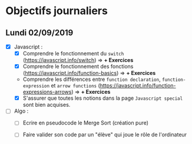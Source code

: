 # Objectifs journaliers

## Lundi 02/09/2019


* [X] Javascript :
  * [X] Comprendre le fonctionnement du `switch` (https://javascript.info/switch) => **+ Exercices**
  * [X] Comprendre le fonctionnement des fonctions (https://javascript.info/function-basics) => **+ Exercices**
  * Comprendre les différences entre `function declaration`, `function-expression` et `arrow functions` (https://javascript.info/function-expressions-arrows) => **+ Exercices**
  * [X] S'assurer que toutes les notions dans la page `Javascript special` sont bien acquises.

* [ ] Algo : 
  * [ ] Ecrire en pseudocode le Merge Sort (création pure)
  * [ ] Faire valider son code par un "élève" qui joue le rôle de l'ordinateur


